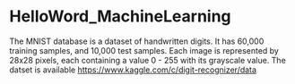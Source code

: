 # HelloWord_MachineLearning
The MNIST database is a dataset of handwritten digits. It has 60,000 training samples, and 10,000 test samples. Each image is represented by 28x28 pixels, each containing a value 0 - 255 with its grayscale value.
The datset is available https://www.kaggle.com/c/digit-recognizer/data
